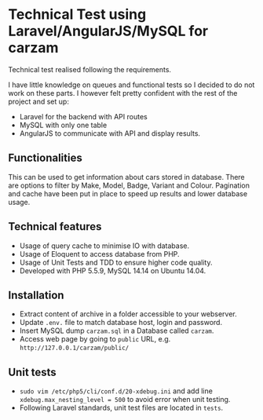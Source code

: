 # Technical Test using Laravel/AngularJS/MySQL for carzam

Technical test realised following the requirements.

I have little knowledge on queues and functional tests so I decided to do not work on these parts.
I however felt pretty confident with the rest of the project and set up:
 - Laravel for the backend with API routes
 - MySQL with only one table
 - AngularJS to communicate with API and display results.

## Functionalities
This can be used to get information about cars stored in database. There are options to filter by Make, Model, Badge, Variant and Colour. Pagination and cache have been put in place to speed up results and lower database usage.

## Technical features
 - Usage of query cache to minimise IO with database.
 - Usage of Eloquent to access database from PHP.
 - Usage of Unit Tests and TDD to ensure higher code quality.
 - Developed with PHP 5.5.9, MySQL 14.14 on Ubuntu 14.04.

## Installation
 - Extract content of archive in a folder accessible to your webserver.
 - Update `.env.` file to match database host, login and password.
 - Insert MySQL dump `carzam.sql` in a Database called `carzam`.
 - Access web page by going to `public` URL, e.g. `http://127.0.0.1/carzam/public/`

## Unit tests
 - `sudo vim /etc/php5/cli/conf.d/20-xdebug.ini` and add line `xdebug.max_nesting_level = 500` to avoid error when unit testing.
 - Following Laravel standards, unit test files are located in `tests`.
